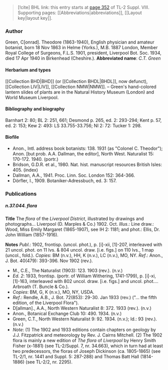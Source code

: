 > [!cite] BHL link: this entry starts at [page 352](https://www.biodiversitylibrary.org/page/33258830) of TL-2 Suppl. VIII.
> Supporting pages: [[Abbreviations|abbreviations]], [[Layout key|layout key]].

### Author

Green, C\[onrad\]. Theodore (1863-1940), English physician and amateur botanist, born 18 Nov 1863 in Helme (Yorks.), M.B. 1887 London, Member Royal College of Surgeons, F.L.S. 1901, president, Liverpool Bot. Soc. 1934, died 17 Apr 1940 in Birkenhead (Cheshire.). 
**Abbreviated name**: *C.T. Green*

#### Herbarium and types

[[Collection BHD|BHD]] (or [[Collection BHDL|BHDL]], now defunct), [[Collection LIV|LIV]], [[Collection NMW|NMW]]. – Green's hand-colored lantern slides of plants are in the Natural History Museum (London) and World Museum Liverpool.

#### Bibliography and biography

Barnhart 2: 80; BL 2: 251, 661; Desmond p. 265, ed. 2: 293-294; Kent p. 57, ed. 2: 153; Kew 2: 493: LS 33.755-33.756; NI 2: 72: Tucker 1: 298.

#### Biofile

- Anon., Intl. address book botanists: 138. 1931 (as "Colonel C. Theodor"); Anon. \[but prob. A.A. Dallman, the editor\], North West. Naturalist 15: 170-172. 1940. (portr.)
- Bridson, G.D.R. et al., 1980. Nat. hist. manuscript resources British Isles: 405. (index)
- Dallman, A.A., 1941. Proc. Linn. Soc. London 152: 364-366.
- Dörfler, I., 1909. Botaniker-Adressbuch, ed. 3: 157.

### Publications

##### n.37.044. flora

**Title**
The *flora* of the *Liverpool District*, illustrated by drawings and photographs... Liverpool (D. Marples & Co.) 1902. Oct.
*Illus*.: Line draw.: Wood, Miss Emily Margaret (1865-1907), see IH 2: 1181; and phot.: Ellis, Dr. John William (1857-1916).

**Notes**
*Publ*.: 1902, frontisp. (uncol. phot.), p. \[i\]-xii, \[1\]-207, interleaved with 21 uncol. phot. on 11 lvs. & 804 uncol. draw. \[i.e. figs.\] on 110 lvs., 1 map (uncol., fold.). *Copies*: BM (n.v.), HH, K (n.v.), LC (n.v.), MO, NY.
*Ref*.: Anon., J. Bot. 40(479): 393-396. Nov 1902 (rev.).
- M., C.E., The Naturalist (1903): 123. 1903 (rev.). (n.v.)
- *Ed. 2*: 1933, frontisp. (portr. of William Withering, 1741-1799), p. \[i\]-xi, \[1\]-163, interleaved with 802 uncol. draw. \[i.e. figs.\] and uncol. phot.... Arbroath (T. Buncle & Co.).
- *Copies*: BM, G, K (n.v.), MO, NY, USDA.
- *Ref*.: Rendle, A.B., J. Bot. 72(853): 29-30. Jan 1933 (rev.) ("... the fifth edition, of the Liverpool Flora").
- D\[allman\]., A.A., North Western Naturalist 8: 372. 1933 (rev.). (n.v.)
- Anon., Botanical Exchange Club 10: 490. 1934. (n.v.)
- Green, C.T., North Western Naturalist 9: 92. 1934. (n.v.); Id.: 93 (rev.). (n.v.)
- *Note*: (1) The 1902 and 1933 editions contain chapters on geology by J.J. Fitzpatrick and meteorology by Rev. J. Cairns Mitchell. (2) The 1902 flora is mainly a new edition of *The flora* of *Liverpool* by Henry Smith Fisher (x-1881) (see TL-2/Suppl. 7, nr. 34.663), which in turn had at least two predecessors, the floras of Joseph Dickinson (ca. 1805-1865) (see TL-2/1, nr. 1441 and Suppl. 5: 287-288) and Thomas Batt Hall (1814-1886) (see TL-2/2, nr. 2295).

